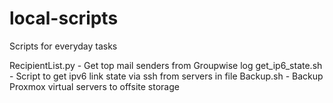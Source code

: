 # local-scripts
Scripts for everyday tasks

RecipientList.py - Get top mail senders from Groupwise log
get_ip6_state.sh - Script to get ipv6 link state via ssh from servers in file
Backup.sh - Backup Proxmox virtual servers to offsite storage
